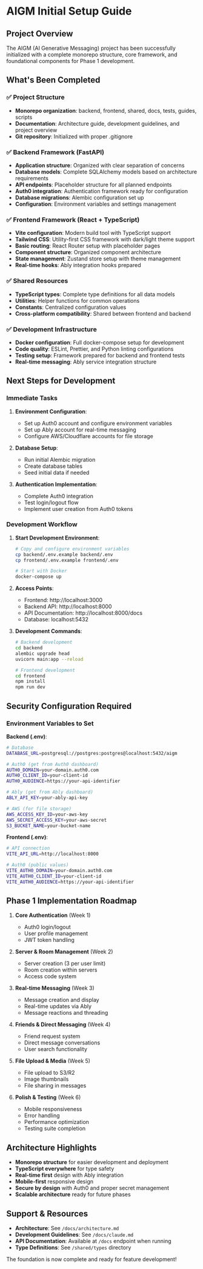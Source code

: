 # AIGM Initial Setup Guide

## Project Overview

The AIGM (AI Generative Messaging) project has been successfully initialized with a complete monorepo structure, core framework, and foundational components for Phase 1 development.

## What's Been Completed

### ✅ Project Structure
- **Monorepo organization**: backend, frontend, shared, docs, tests, guides, scripts
- **Documentation**: Architecture guide, development guidelines, and project overview
- **Git repository**: Initialized with proper .gitignore

### ✅ Backend Framework (FastAPI)
- **Application structure**: Organized with clear separation of concerns
- **Database models**: Complete SQLAlchemy models based on architecture requirements
- **API endpoints**: Placeholder structure for all planned endpoints
- **Auth0 integration**: Authentication framework ready for configuration
- **Database migrations**: Alembic configuration set up
- **Configuration**: Environment variables and settings management

### ✅ Frontend Framework (React + TypeScript)
- **Vite configuration**: Modern build tool with TypeScript support
- **Tailwind CSS**: Utility-first CSS framework with dark/light theme support
- **Basic routing**: React Router setup with placeholder pages
- **Component structure**: Organized component architecture
- **State management**: Zustand store setup with theme management
- **Real-time hooks**: Ably integration hooks prepared

### ✅ Shared Resources
- **TypeScript types**: Complete type definitions for all data models
- **Utilities**: Helper functions for common operations
- **Constants**: Centralized configuration values
- **Cross-platform compatibility**: Shared between frontend and backend

### ✅ Development Infrastructure
- **Docker configuration**: Full docker-compose setup for development
- **Code quality**: ESLint, Prettier, and Python linting configurations
- **Testing setup**: Framework prepared for backend and frontend tests
- **Real-time messaging**: Ably service integration structure

## Next Steps for Development

### Immediate Tasks
1. **Environment Configuration**:
   - Set up Auth0 account and configure environment variables
   - Set up Ably account for real-time messaging
   - Configure AWS/Cloudflare accounts for file storage

2. **Database Setup**:
   - Run initial Alembic migration
   - Create database tables
   - Seed initial data if needed

3. **Authentication Implementation**:
   - Complete Auth0 integration
   - Test login/logout flow
   - Implement user creation from Auth0 tokens

### Development Workflow

1. **Start Development Environment**:
   ```bash
   # Copy and configure environment variables
   cp backend/.env.example backend/.env
   cp frontend/.env.example frontend/.env
   
   # Start with Docker
   docker-compose up
   ```

2. **Access Points**:
   - Frontend: http://localhost:3000
   - Backend API: http://localhost:8000
   - API Documentation: http://localhost:8000/docs
   - Database: localhost:5432

3. **Development Commands**:
   ```bash
   # Backend development
   cd backend
   alembic upgrade head
   uvicorn main:app --reload
   
   # Frontend development
   cd frontend
   npm install
   npm run dev
   ```

## Security Configuration Required

### Environment Variables to Set

**Backend (.env)**:
```bash
# Database
DATABASE_URL=postgresql://postgres:postgres@localhost:5432/aigm

# Auth0 (get from Auth0 dashboard)
AUTH0_DOMAIN=your-domain.auth0.com
AUTH0_CLIENT_ID=your-client-id
AUTH0_AUDIENCE=https://your-api-identifier

# Ably (get from Ably dashboard)
ABLY_API_KEY=your-ably-api-key

# AWS (for file storage)
AWS_ACCESS_KEY_ID=your-aws-key
AWS_SECRET_ACCESS_KEY=your-aws-secret
S3_BUCKET_NAME=your-bucket-name
```

**Frontend (.env)**:
```bash
# API connection
VITE_API_URL=http://localhost:8000

# Auth0 (public values)
VITE_AUTH0_DOMAIN=your-domain.auth0.com
VITE_AUTH0_CLIENT_ID=your-client-id
VITE_AUTH0_AUDIENCE=https://your-api-identifier
```

## Phase 1 Implementation Roadmap

1. **Core Authentication** (Week 1)
   - Auth0 login/logout
   - User profile management
   - JWT token handling

2. **Server & Room Management** (Week 2)
   - Server creation (3 per user limit)
   - Room creation within servers
   - Access code system

3. **Real-time Messaging** (Week 3)
   - Message creation and display
   - Real-time updates via Ably
   - Message reactions and threading

4. **Friends & Direct Messaging** (Week 4)
   - Friend request system
   - Direct message conversations
   - User search functionality

5. **File Upload & Media** (Week 5)
   - File upload to S3/R2
   - Image thumbnails
   - File sharing in messages

6. **Polish & Testing** (Week 6)
   - Mobile responsiveness
   - Error handling
   - Performance optimization
   - Testing suite completion

## Architecture Highlights

- **Monorepo structure** for easier development and deployment
- **TypeScript everywhere** for type safety
- **Real-time first** design with Ably integration
- **Mobile-first** responsive design
- **Secure by design** with Auth0 and proper secret management
- **Scalable architecture** ready for future phases

## Support & Resources

- **Architecture**: See `/docs/architecture.md`
- **Development Guidelines**: See `/docs/claude.md`
- **API Documentation**: Available at `/docs` endpoint when running
- **Type Definitions**: See `/shared/types` directory

The foundation is now complete and ready for feature development!